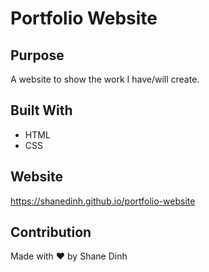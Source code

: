 # Portfolio Website

## Purpose
A website to show the work I have/will create.

## Built With
* HTML
* CSS

## Website
https://shanedinh.github.io/portfolio-website

## Contribution
Made with ❤️ by Shane Dinh
